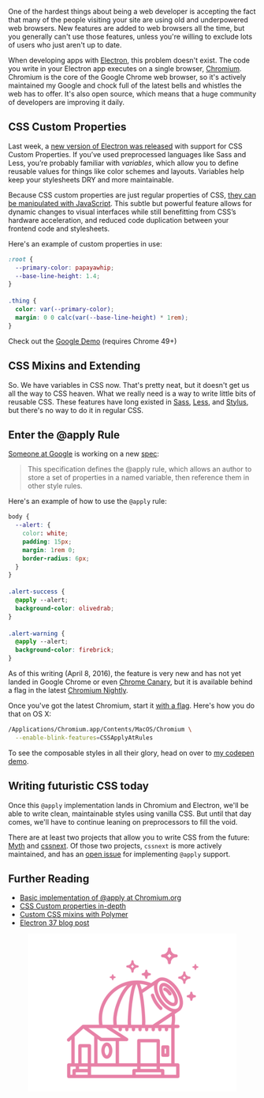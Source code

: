 <!--
title: CSS from the Future
description: When will vanilla CSS be good enough to replace Sass, Less, Stylus, and the rest?
-->

One of the hardest things about being a web developer is accepting the fact that many of the people visiting your site are using old and underpowered web browsers. New features are added to web browsers all the time, but you generally can't use those features, unless you're willing to exclude lots of users who just aren't up to date.

When developing apps with [Electron]([Electron](http://electron.atom.io)), this problem doesn't exist. The code you write in your Electron app executes on a single browser, [Chromium](https://www.chromium.org/Home). Chromium is the core of the Google Chrome web browser, so it's actively maintained my Google and chock full of the latest bells and whistles the web has to offer. It's also open source, which means that a huge community of developers are improving it daily.

## CSS Custom Properties

Last week, a [new version of Electron was released](http://blog.atom.io/2016/03/25/electron-37.html) with support for CSS Custom Properties. If you’ve used preprocessed languages like Sass and Less, you’re probably familiar with *variables*, which allow you to define reusable values for things like color schemes and layouts. Variables help keep your stylesheets DRY and more maintainable.

Because CSS custom properties are just regular properties of CSS, [they can be manipulated with JavaScript](http://codepen.io/wesbos/pen/adQjoY). This subtle but powerful feature allows for dynamic changes to visual interfaces while still benefitting from CSS’s hardware acceleration, and reduced code duplication between your frontend code and stylesheets.

Here's an example of custom properties in use:

```css
:root {
  --primary-color: papayawhip;
  --base-line-height: 1.4;
}

.thing {
  color: var(--primary-color);
  margin: 0 0 calc(var(--base-line-height) * 1rem);
}
```

Check out the [Google Demo](https://googlechrome.github.io/samples/css-custom-properties/) (requires Chrome 49+)

## CSS Mixins and Extending

So. We have variables in CSS now. That's pretty neat, but it doesn't get us all the way to CSS heaven. What we really need is a way to write little bits of reusable CSS. These features have long existed in [Sass](http://sass-lang.com/guide#topic-6), [Less](http://lesscss.org/features/#extend-feature), and [Stylus](http://stylus-lang.com/docs/extend.html), but there's no way to do it in regular CSS.

## Enter the @apply Rule

[Someone at Google](http://www.xanthir.com/contact/) is working on a new [spec](https://tabatkins.github.io/specs/css-apply-rule/):

> This specification defines the @apply rule, which allows an author to store a set of properties in a named variable, then reference them in other style rules.

Here's an example of how to use the `@apply` rule:

```css
body {
  --alert: {
    color: white;
    padding: 15px;
    margin: 1rem 0;
    border-radius: 6px;
  }
}

.alert-success {
  @apply --alert;
  background-color: olivedrab;
}

.alert-warning {
  @apply --alert;
  background-color: firebrick;
}
```

As of this writing (April 8, 2016), the feature is very new and has not yet landed in Google Chrome or even [Chrome Canary](https://www.google.com/chrome/browser/canary.html), but it is available behind a flag in the latest [Chromium Nightly](https://download-chromium.appspot.com/).

Once you've got the latest Chromium, start it [with a flag](https://www.chromium.org/developers/how-tos/run-chromium-with-flags). Here's how you do that on OS X:

```sh
/Applications/Chromium.app/Contents/MacOS/Chromium \
  --enable-blink-features=CSSApplyAtRules
```

To see the composable styles in all their glory, head on over to [my codepen demo](http://codepen.io/zeke/pen/XdVopX).

## Writing futuristic CSS today

Once this `@apply` implementation lands in Chromium and Electron, we'll be able to write clean, maintainable styles using vanilla CSS. But until that day comes, we'll have to continue leaning on preprocessors to fill the void.

There are at least two projects that allow you to write CSS from the future: [Myth](http://www.myth.io/) and [cssnext](http://cssnext.io/features/). Of those two projects, `cssnext` is more actively maintained, and has an [open issue](https://github.com/MoOx/postcss-cssnext/issues/203) for implementing `@apply` support.

## Further Reading

- [Basic implementation of @apply at Chromium.org](https://codereview.chromium.org/1645433002)
- [CSS Custom properties in-depth](https://blog.gospodarets.com/css_properties_in_depth)
- [Custom CSS mixins with Polymer](https://www.polymer-project.org/1.0/docs/devguide/styling.html#custom-css-mixins)
- [Electron 37 blog post](http://blog.atom.io/2016/03/25/electron-37.html)

<figure>
  <img src="/css-from-the-future/observatory.svg" />
</figure>
